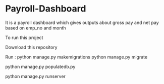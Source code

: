 # Payroll-Dashboard
It is a payroll dashboard which gives outputs about gross pay and net pay based on emp_no and month

To run this project 

Download this repository

Run :
python manage.py makemigrations
python manage.py migrate

python manage.py populatedb.py

python manage.py runserver



